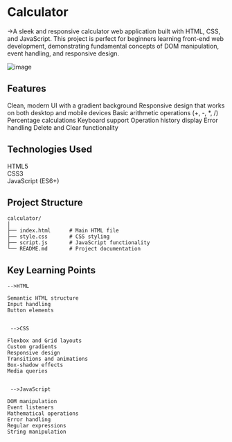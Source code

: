 # Calculator

->A sleek and responsive calculator web application built with HTML, CSS, and JavaScript. This project is perfect for beginners learning front-end web development, demonstrating fundamental concepts of DOM manipulation, event handling, and responsive design.

![image](https://github.com/user-attachments/assets/105adc2b-04d9-42d6-a9d9-1e5dc02d0f01)

## Features

Clean, modern UI with a gradient background
Responsive design that works on both desktop and mobile devices
Basic arithmetic operations (+, -, *, /)
Percentage calculations
Keyboard support
Operation history display
Error handling
Delete and Clear functionality



## Technologies Used
HTML5<br/>
CSS3<br/>
JavaScript (ES6+)<br/>

## Project Structure
```
calculator/
│
├── index.html      # Main HTML file
├── style.css       # CSS styling
├── script.js       # JavaScript functionality
└── README.md       # Project documentation

```

## Key Learning Points
```
-->HTML

Semantic HTML structure
Input handling
Button elements


 -->CSS

Flexbox and Grid layouts
Custom gradients
Responsive design
Transitions and animations
Box-shadow effects
Media queries


 -->JavaScript

DOM manipulation
Event listeners
Mathematical operations
Error handling
Regular expressions
String manipulation
```
















